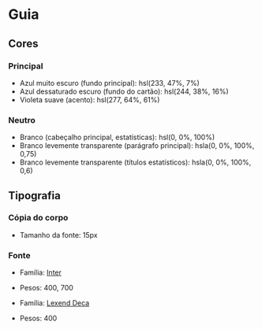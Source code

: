 # Guia

## Cores

### Principal

- Azul muito escuro (fundo principal): hsl(233, 47%, 7%)
- Azul dessaturado escuro (fundo do cartão): hsl(244, 38%, 16%)
- Violeta suave (acento): hsl(277, 64%, 61%)

### Neutro

- Branco (cabeçalho principal, estatísticas): hsl(0, 0%, 100%)
- Branco levemente transparente (parágrafo principal): hsla(0, 0%, 100%, 0,75)
- Branco levemente transparente (títulos estatísticos): hsla(0, 0%, 100%, 0,6)

## Tipografia

### Cópia do corpo

- Tamanho da fonte: 15px

### Fonte

- Família: [Inter](https://fonts.google.com/specimen/Inter)
- Pesos: 400, 700

- Família: [Lexend Deca](https://fonts.google.com/specimen/Lexend+Deca)
- Pesos: 400
